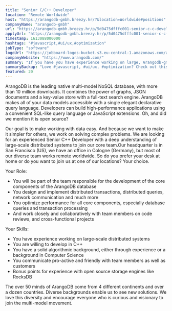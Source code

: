 ```yaml
---
title: "Senior C/C++ Developer"
location: "Remote Worldwide"
host: "https://arangodb-gmbh.breezy.hr/?&location=Worldwide#positions"
companyName: "arangodb-gmbh"
url: "https://arangodb-gmbh.breezy.hr/p/5d0475dfffc001-senior-c-c-developer"
applyUrl: "https://arangodb-gmbh.breezy.hr/p/5d0475dfffc001-senior-c-c-developer/apply"
timestamp: 1613088000000
hashtags: "#javascript,#ui/ux,#optimization"
jobType: "software"
logoUrl: "https://jobboard-logos-bucket.s3.eu-central-1.amazonaws.com/arangodb-gmbh"
companyWebsite: "https://www.arangodb.com/"
summary: "If you have you have experience working on large, Arangodb-gmbh is looking for someone with your knowledge."
summaryBackup: "Love #javascript, #ui/ux, #optimization? Check out this job post!"
featured: 20
---
```


ArangoDB is the leading native multi-model NoSQL database, with more than 10 million downloads. It combines the power of graphs, JSON documents and a key-value store with a full-text search engine. ArangoDB makes all of your data models accessible with a single elegant declarative query language. Developers can build high-performance applications using a convenient SQL-like query language or JavaScript extensions. Oh, and did we mention it is open source?

Our goal is to make working with data easy. And because we want to make it simpler for others, we work on solving complex problems. We are looking for an experienced Senior C++ Developer with a deep understanding of large-scale distributed systems to join our core team.Our headquarter is in San Francisco (US), we have an office in Cologne (Germany), but most of our diverse team works remote worldwide. So do you prefer your desk at home or do you want to join us at one of our locations? Your choice.

Your Role:

*   You will be part of the team responsible for the development of the core components of the ArangoDB database
*   You design and implement distributed transactions, distributed queries, network communication and much more
*   You optimize performance for all core components, especially database queries and transaction processing
*   And work closely and collaboratively with team members on code reviews, and cross-functional projects

Your Skills:

*   You have experience working on large-scale distributed systems
*   You are willing to develop in C++
*   You have a solid algorithmic background, either through experience or a background in Computer Science
*   You communicate pro-active and friendly with team members as well as customers
*   Bonus points for experience with open source storage engines like RocksDB

The over 50 minds of ArangoDB come from 4 different continents and over a dozen countries. Diverse backgrounds enable us to see new solutions. We love this diversity and encourage everyone who is curious and visionary to join the multi-model movement.
